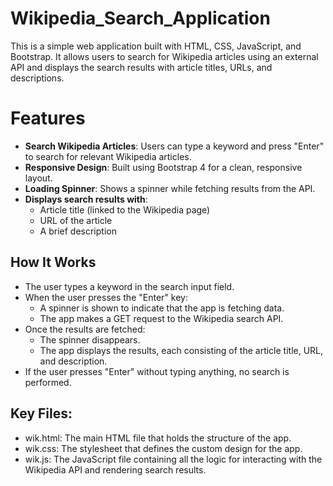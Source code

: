 # Wikipedia_Search_Application
This is a simple web application built with HTML, CSS, JavaScript, and Bootstrap. It allows users to search for Wikipedia articles using an external API and displays the search results with article titles, URLs, and descriptions.

# Features
- **Search Wikipedia Articles**: Users can type a keyword and press "Enter" to search for relevant Wikipedia articles.
- **Responsive Design**: Built using Bootstrap 4 for a clean, responsive layout.
- **Loading Spinner**: Shows a spinner while fetching results from the API.
- **Displays search results with**:
  - Article title (linked to the Wikipedia page)
  - URL of the article
  - A brief description

## How It Works
- The user types a keyword in the search input field.
- When the user presses the "Enter" key:
  - A spinner is shown to indicate that the app is fetching data.
  - The app makes a GET request to the Wikipedia search API.
- Once the results are fetched:
  - The spinner disappears.
  - The app displays the results, each consisting of the article title, URL, and description.
- If the user presses "Enter" without typing anything, no search is performed.

## Key Files:
- wik.html: The main HTML file that holds the structure of the app.  
- wik.css: The stylesheet that defines the custom design for the app.  
- wik.js: The JavaScript file containing all the logic for interacting with the Wikipedia API and rendering search results.  
